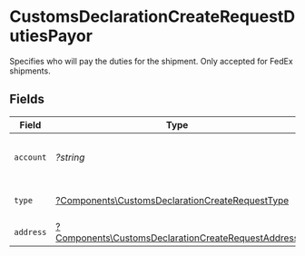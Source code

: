 # CustomsDeclarationCreateRequestDutiesPayor

Specifies who will pay the duties for the shipment. Only accepted for FedEx shipments.


## Fields

| Field                                                                                                                   | Type                                                                                                                    | Required                                                                                                                | Description                                                                                                             | Example                                                                                                                 |
| ----------------------------------------------------------------------------------------------------------------------- | ----------------------------------------------------------------------------------------------------------------------- | ----------------------------------------------------------------------------------------------------------------------- | ----------------------------------------------------------------------------------------------------------------------- | ----------------------------------------------------------------------------------------------------------------------- |
| `account`                                                                                                               | *?string*                                                                                                               | :heavy_minus_sign:                                                                                                      | Account number to be billed for duties.                                                                                 | 2323434543                                                                                                              |
| `type`                                                                                                                  | [?Components\CustomsDeclarationCreateRequestType](../../Models/Components/CustomsDeclarationCreateRequestType.md)       | :heavy_minus_sign:                                                                                                      | Party to be billed for duties.                                                                                          | THIRD_PARTY                                                                                                             |
| `address`                                                                                                               | [?Components\CustomsDeclarationCreateRequestAddress](../../Models/Components/CustomsDeclarationCreateRequestAddress.md) | :heavy_minus_sign:                                                                                                      | N/A                                                                                                                     |                                                                                                                         |